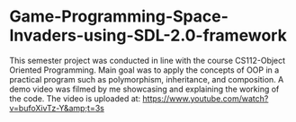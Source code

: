 # Game-Programming-Space-Invaders-using-SDL-2.0-framework
This semester project was conducted in line with the course CS112-Object Oriented Programming. Main goal was to apply the concepts of OOP in a practical program such as polymorphism, inheritance, and composition. A demo video was filmed by me showcasing and explaining the working of the code. The video is uploaded at: https://www.youtube.com/watch?v=bufoXivTz-Y&amp;t=3s
